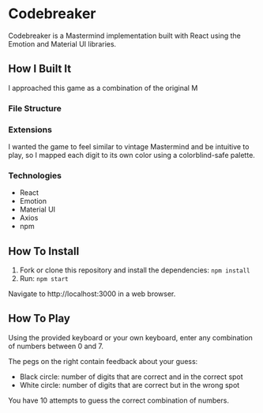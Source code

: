 # Codebreaker

Codebreaker is a Mastermind implementation built with React using the Emotion and Material UI libraries.

## How I Built It
I approached this game as a combination of the original M

### File Structure

### Extensions
I wanted the game to feel similar to vintage Mastermind and be intuitive to play, so I mapped each digit to its own color using a colorblind-safe palette.

### Technologies
* React
* Emotion
* Material UI
* Axios
* npm

## How To Install
1. Fork or clone this repository and install the dependencies: `npm install`
2. Run: `npm start`

Navigate to http://localhost:3000 in a web browser.


## How To Play
Using the provided keyboard or your own keyboard, enter any combination of numbers between 0 and 7.

The pegs on the right contain feedback about your guess:
  * Black circle: number of digits that are correct and in the correct spot
  * White circle: number of digits that are correct but in the wrong spot

You have 10 attempts to guess the correct combination of numbers.